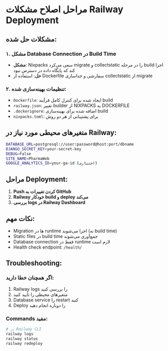# مراحل اصلاح مشکلات Railway Deployment

## مشکلات حل شده:

### ۱. مشکل Database Connection در Build Time
- **مشکل**: Nixpacks سعی می‌کرد migrate و collectstatic را در مرحله build اجرا کند که پایگاه داده در دسترس نبود
- **حل**: استفاده از Dockerfile سفارشی و جداسازی collectstatic از migrate

### ۲. تنظیمات بهینه‌سازی شده:
- `Dockerfile`: ایجاد شده برای کنترل کامل فرآیند build
- `railway.json`: تغییر builder از NIXPACKS به DOCKERFILE
- `.dockerignore`: اضافه شده برای بهینه‌سازی build
- `nixpacks.toml`: برای پشتیبانی از هر دو روش

## متغیرهای محیطی مورد نیاز در Railway:

```bash
DATABASE_URL=postgresql://user:password@host:port/dbname
DJANGO_SECRET_KEY=your-secret-key
DEBUG=False
SITE_NAME=PharmaWeb
GOOGLE_ANALYTICS_ID=your-ga-id (اختیاری)
```

## مراحل Deployment:

1. **Push کردن تغییرات به GitHub**
2. **Railway خودکار build و deploy می‌کند**
3. **بررسی logs در Railway Dashboard**

## نکات مهم:

- Migration ها در runtime اجرا می‌شوند (نه build time)
- Static files در build time جمع‌آوری می‌شوند
- Database connection فقط در runtime لازم است
- Health check endpoint: `/health/`

## Troubleshooting:

### اگر همچنان خطا دارید:
1. Railway logs را بررسی کنید
2. متغیرهای محیطی را تأیید کنید
3. Database service را restart کنید
4. Deploy را دوباره انجام دهید

### Commands مفید:
```bash
# در Railway CLI
railway logs
railway status
railway redeploy
```